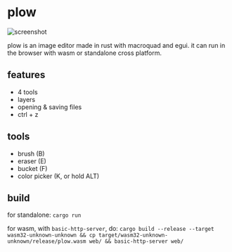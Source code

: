 # plow

![screenshot](https://github.com/user-attachments/assets/8377574f-cd10-440c-979e-d1e3a3324d99)

plow is an image editor made in rust with macroquad and egui. it can run in the browser with wasm or standalone cross platform.

## features

* 4 tools
* layers
* opening & saving files
* ctrl + z

## tools

* brush (B)
* eraser (E)
* bucket (F)
* color picker (K, or hold ALT)

## build

for standalone: `cargo run`

for wasm, with `basic-http-server`, do: `cargo build --release --target wasm32-unknown-unknown && cp target/wasm32-unknown-unknown/release/plow.wasm web/ && basic-http-server web/`
